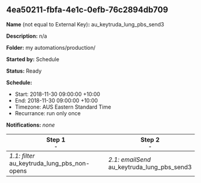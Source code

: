 ## 4ea50211-fbfa-4e1c-0efb-76c2894db709

**Name** (not equal to External Key)**:** au_keytruda_lung_pbs_send3

**Description:** n/a

**Folder:** my automations/production/

**Started by:** Schedule

**Status:** Ready

**Schedule:**

* Start: 2018-11-30 09:00:00 +10:00
* End: 2018-11-30 09:00:00 +10:00
* Timezone: AUS Eastern Standard Time
* Recurrance: run only once

**Notifications:** _none_


| Step 1<br>_<small>-</small>_ | Step 2<br>_<small>-</small>_ |
| --- | --- |
| _1.1: filter_<br>au_keytruda_lung_pbs_non-opens | _2.1: emailSend_<br>au_keytruda_lung_pbs_send3 |
